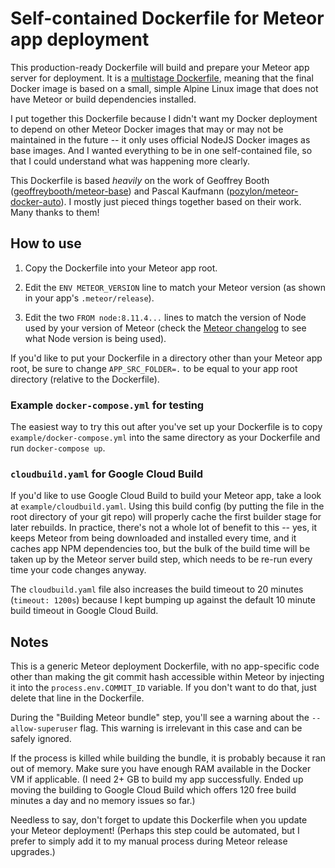 # Self-contained Dockerfile for Meteor app deployment

This production-ready Dockerfile will build and prepare your Meteor app server for deployment. It is a [multistage Dockerfile](https://docs.docker.com/develop/develop-images/multistage-build/), meaning that the final Docker image is based on a small, simple Alpine Linux image that does not have Meteor or build dependencies installed.

I put together this Dockerfile because I didn't want my Docker deployment to depend on other Meteor Docker images that may or may not be maintained in the future -- it only uses official NodeJS Docker images as base images. And I wanted everything to be in one self-contained file, so that I could understand what was happening more clearly.

This Dockerfile is based *heavily* on the work of
Geoffrey Booth ([geoffreybooth/meteor-base](https://github.com/disney/meteor-base)) and
Pascal Kaufmann ([pozylon/meteor-docker-auto](https://github.com/pozylon/meteor-docker-auto)). I mostly just pieced things together based on their work. Many thanks to them!

## How to use

1. Copy the Dockerfile into your Meteor app root.

2. Edit the `ENV METEOR_VERSION` line to match your Meteor version (as shown in your app's `.meteor/release`).

3. Edit the two `FROM node:8.11.4...` lines to match the version of Node used by your version of Meteor (check the [Meteor changelog](https://docs.meteor.com/changelog.html) to see what Node version is being used).

If you'd like to put your Dockerfile in a directory other than your Meteor app root, be sure to change `APP_SRC_FOLDER=.` to be equal to your app root directory (relative to the Dockerfile).

### Example `docker-compose.yml` for testing

The easiest way to try this out after you've set up your Dockerfile is to copy `example/docker-compose.yml` into the same directory as your Dockerfile and run `docker-compose up`.

### `cloudbuild.yaml` for Google Cloud Build

If you'd like to use Google Cloud Build to build your Meteor app, take a look at `example/cloudbuild.yaml`. Using this build config (by putting the file in the root directory of your git repo) will properly cache the first builder stage for later rebuilds. In practice, there's not a whole lot of benefit to this -- yes, it keeps Meteor from being downloaded and installed every time, and it caches app NPM dependencies too, but the bulk of the build time will be taken up by the Meteor server build step, which needs to be re-run every time your code changes anyway.

The `cloudbuild.yaml` file also increases the build timeout to 20 minutes (`timeout: 1200s`) because I kept bumping up against the default 10 minute build timeout in Google Cloud Build.

## Notes

This is a generic Meteor deployment Dockerfile, with no app-specific code other than making the git commit hash accessible within Meteor by injecting it into the `process.env.COMMIT_ID` variable. If you don't want to do that, just delete that line in the Dockerfile.

During the "Building Meteor bundle" step, you'll see a warning about the `--allow-superuser` flag. This warning is irrelevant in this case and can be safely ignored.

If the process is killed while building the bundle, it is probably because it ran out of memory. Make sure you have enough RAM available in the Docker VM if applicable. (I need 2+ GB to build my app successfully. Ended up moving the building to Google Cloud Build which offers 120 free build minutes a day and no memory issues so far.)

Needless to say, don't forget to update this Dockerfile when you update your Meteor deployment! (Perhaps this step could be automated, but I prefer to simply add it to my manual process during Meteor release upgrades.)
